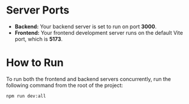 # Server Ports

*   **Backend:** Your backend server is set to run on port **3000**.
*   **Frontend:** Your frontend development server runs on the default Vite port, which is **5173**.

# How to Run

To run both the frontend and backend servers concurrently, run the following command from the root of the project:

```bash
npm run dev:all
```